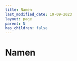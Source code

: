 ```yaml
---
title: Namen
last_modified_date: 19-09-2023
layout: page
parent: N
has_children: false
---
```


Namen
=====

